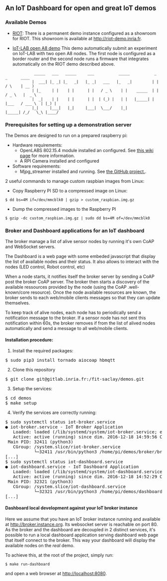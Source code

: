 ## An IoT Dashboard for open and great IoT demos

### Available Demos

* [RIOT](http://riot-os.org): There is a permanent demo instance configured as
  a showroom for RIOT. This showroom is available at http://riot-demo.inria.fr.

* [IoT-LAB open A8
  demo](https://gitlab.inria.fr/fit-saclay/demos/tree/master/utils/iotlab)
  This demo automatically submit an experiment on IoT-LAB with two open A8
  nodes. The first node is configured as a border router and the second node
  runs a firmware that integrates automatically on the RIOT demo described
  above.

```
             _____   ___   _____     ___           _____           _          _      ____
            |  ___| |_ _| |_   _|   |_ _|   ___   |_   _|         | |        / \    | __ )
            | |_     | |    | |      | |   / _ \    | |    _____  | |       / _ \   |  _ \
            |  _|    | |    | |      | |  | (_) |   | |   |_____| | |___   / ___ \  | |_) |
            |_|     |___|   |_|     |___|  \___/    |_|           |_____| /_/   \_\ |____/
```

### Prerequisites for setting up a demonstration server

The Demos are designed to run on a prepared raspberry pi:
* Hardware requirements:
  * OpenLABS 802.15.4 module installed an configured. See
    [this wiki page](https://github.com/RIOT-Makers/wpan-raspbian/wiki/Create-a-generic-Raspbian-image-with-6LoWPAN-support) for more information.
  * A RPI Camera installed and configured
* Software requirements:
  * Mjpg_streamer installed and running. See [the GitHub project.](https://github.com/jacksonliam/mjpg-streamer).

2 useful commands to manage custom raspbian images from Linux:
* Copy Raspberry PI SD to a compressed image on Linux:
```
$ dd bs=4M if=/dev/mmcblk0 | gzip > custom_raspbian.img.gz
```
* Dump the compressed images to the Raspberry PI
```
$ gzip -dc custom_raspbian.img.gz | sudo dd bs=4M of=/dev/mmcblk0
```

### Broker and Dashboard applications for an IoT dashboard

The broker manage a list of alive sensor nodes by running it's own CoAP
and WebSocket servers.

The Dashboard is a web page with some embeded javascript that display the list
of available nodes and their status. It also allows to interact with the nodes
(LED control, Robot control, etc)

When a node starts, it notifies itself the broker server by sending a CoAP
post the broker CoAP server. The broker then starts a discovery of the
available ressources provided by the node (using the CoAP .well-known/core
resource). Once the node available resources are known, the broker sends to
each web/mobile clients messages so that they can update themselves.

To keep track of alive nodes, each node has to periodically send a notification
message to the broker.
If a sensor node has not sent this notification within 60s, the broker removes
if from the list of alived nodes automatically and send a message to all
web/mobile clients.

#### Installation procedure:

1. Install the required packages:
<pre>
$ sudo pip3 install tornado aiocoap hbmqtt
</pre>
2. Clone this repository
<pre>
$ git clone git@gitlab.inria.fr:/fit-saclay/demos.git
</pre>
3. Setup the services:
<pre>
$ cd demos
$ make setup
</pre>
4. Verify the services are correctly running:
<pre>
$ sudo systemctl status iot-broker.service
● iot-broker.service - IoT Broker Application
   Loaded: loaded (/lib/systemd/system/iot-broker.service; enabled)
   Active: active (running) since dim. 2016-12-18 14:59:56 CET; 35min ago
 Main PID: 32411 (python3)
   CGroup: /system.slice/riot-broker.service
           └─32411 /usr/bin/python3 /home/pi/demos/broker/broker.py --port=8082 --debug
[...]
$ sudo systemctl status iot-dashboard.service
● iot-dashboard.service - IoT Dashboard Application
   Loaded: loaded (/lib/systemd/system/iot-dashboard.service; enabled)
   Active: active (running) since dim. 2016-12-18 14:52:29 CET; 41min ago
 Main PID: 32321 (python3)
   CGroup: /system.slice/iot-dashboard.service
           └─32321 /usr/bin/python3 /home/pi/demos/dashboard/dashboard.py --port=8080 --broker-port=80 --broker...
[...]
</pre>

#### Dashboard local development against your IoT broker instance

Here we assume that you have an IoT broker instance running and available at
http://broker.instance.org. Its websocket server is reachable on port 80.
As the broker and the dashboard are decoupled in 2 distinct services,
it's possible to run a local dashboard application serving dashboard web page
that itself connect to the broker.
This way your dashboard will display the available nodes on the *real* demo.

To achieve this, at the root of the project, simply run:
```
$ make run-dashboard
```
and open a web browser at [http://localhost:8080](http://localhost:8080).
